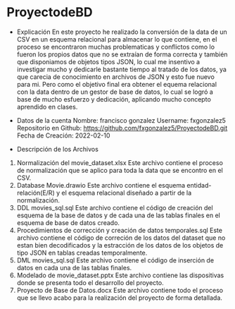 # ProyectodeBD

- Explicación
En este proyecto he realizado la conversión de la data de un CSV en un esquema relacional para almacenar lo que contiene, 
en el proceso se encontraron muchas problematicas y conflictos como lo fueron los propios datos que no se extraían de
forma correcta y también que disponiamos de objetos tipos JSON, lo cual me insentivo a investigar mucho y dedicarle
bastante tiempo al tratado de los datos, ya que carecia de conocimiento en archivos de JSON y esto fue nuevo para mi.
Pero como el objetivo final era obtener el equema relacional con la data dentro de un gestor de base de datos, lo cual se
logró a base de mucho esfuerzo y dedicación, aplicando mucho concepto aprendido en clases.

- Datos de la cuenta
Nombre: francisco gonzalez
Username: fxgonzalez5
Repositorio en Github: https://github.com/fxgonzalez5/ProyectodeBD.git
Fecha de Creación: 2022-02-10

- Descripción de los Archivos
1.  Normalización del movie_dataset.xlsx
  Este archivo contiene el proceso de normalización que se aplico para toda la data que se encontro en el CSV.
2.  Database Movie.drawio
  Este archivo contiene el esquema entidad-relación(E/R) y el esquema relacional diseñado a partir de la normalización.
3.  DDL movies_sql.sql
  Este archivo contiene el código de creación del esquema de la base de datos y de cada una de las tablas finales en el 
  esquema de base de datos creado.
4.  Procedimientos de corrección y creación de datos temporales.sql
  Este archivo contiene el código de correción de los datos del dataset que no estan bien decodificados y la estracción 
  de los datos de los objetos de tipo JSON en tablas creadas temporalmente.
5.  DML movies_sql.sql
  Este archivo contiene el código de inserción de datos en cada una de las tablas finales.
6.  Modelado de movie_dataset.pptx
  Este archivo contiene las dispositivas donde se presenta todo el desarrollo del proyecto.
7.  Proyecto de Base de Datos.docx
  Este archivo contiene todo el proceso que se llevo acabo para la realización del proyecto de forma detallada.
